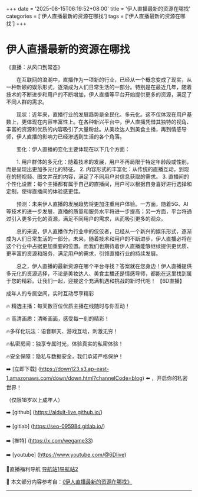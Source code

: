 +++
date = '2025-08-15T06:19:52+08:00'
title = '伊人直播最新的资源在哪找'
categories = ['伊人直播最新的资源在哪找']
tags = ['伊人直播最新的资源在哪找']
+++

# 伊人直播最新的资源在哪找

《直播：从风口到常态》

　　在互联网的浪潮中，直播作为一项新的行业，已经从一个概念变成了现实，从一种新颖的娱乐形式，逐渐成为人们日常生活的一部分。特别是在最近几年，随着技术的不断进步和用户的不断增加，伊人直播等平台开始提供更多的资源，满足了不同人群的需求。

　　现状：近年来，直播行业的发展趋势是全民化、多元化。这不仅体现在用户基数上，更体现在内容丰富性上。在各种新兴平台中，伊人直播凭借其独特的视角、丰富的资源和优质的内容吸引了大量粉丝。从美妆达人到美食主播，再到情感导师，伊人直播的影响力已经渗透到生活的各个角落。

　　变化：伊人直播的变化主要体现在以下几个方面：

　　1. 用户群体的多元化：随着技术的发展，用户不再局限于特定年龄段或性别，而是呈现出更加多元化的特征。
2. 内容形式的丰富化：从传统的直播互动，到现在的短视频、图文并茂的内容，满足了不同用户对信息获取的需求。
3. 直播间的个性化设置：每个主播都有属于自己的直播间，用户可以根据自身喜好进行选择和定制，使得直播间的体验感更佳。

　　预测：未来伊人直播的发展趋势将更加注重用户体验。一方面，随着5G、AI等技术的进一步发展，直播的质量和服务水平将进一步提高；另一方面，平台将通过引入更多元化的资源，满足不同用户的需求，从而吸引更多的观众。

　　总的来说，伊人直播作为行业中的佼佼者，已经从一个新兴的娱乐形式，逐渐成为人们日常生活的一部分。未来，随着技术和用户的不断进步，伊人直播必将在这个行业中占据更加重要的位置。而我们也期待着伊人直播能够继续提供更优质、更丰富的资源和服务，满足用户的需求，引领直播行业的持续发展。

　　总之，伊人直播的最新资源在哪个平台寻找？答案就在您身边！伊人直播提供多元化的资源选择，不论是美妆达人、美食主播还是情感导师，都能在这里找到属于您的精彩。让我们一起，迎接这个充满机遇和挑战的新时代吧！
【6D直播】

 成年人的专属空间，实时互动尽享精彩

🔥 精选主播：每天数百位优质主播在线随时与你互动！

🔥 高清画质：清晰画面，感受每一刻的精彩！

🔥多样化玩法：语音聊天、游戏互动，刺激无穷！

🔥私密房间：独享专属时光，体验真实的私密体验！

🔥安全保障：隐私与数据安全，我们承诺严格保护！

➡️ [立即下载] (https://down123.s3.ap-east-1.amazonaws.com/down/down.html?channelCode=blog) ⬅️ ，开启你的私密世界！

 （仅限18岁以上成年人）

➡️ [github] (https://aldult-live.github.io/)

➡️ [gitlab] (https://seo-09598d.gitlab.io/)

➡️ [推特] (https://x.com/wegame33)

➡️ [youtube] (https://www.youtube.com/@6Dlive)

🔞直播福利导航   [导航站1](https://webstack-86085a.gitlab.io/)[导航站2](https://onlygit123-2.github.io/)

📘 本文部分内容参考自：[《伊人直播最新的资源在哪找》](https://webstack-hugo-2.pages.dev/)

---
